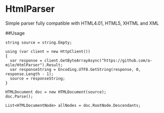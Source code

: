 # HtmlParser
Simple parser fully compatible with HTML4.01, HTML5, XHTML and XML

##Usage
```
string source = string.Empty;

using (var client = new HttpClient())
{
  var response = client.GetByteArrayAsync("https://github.com/a-mile/HtmlParser").Result;                     
  var responseString = Encoding.UTF8.GetString(response, 0, response.Length - 1);
  source = responseString;                
}

HTMLDocument doc = new HTMLDocument(source);
doc.Parse();

List<HTMLDocumentNode> allNodes = doc.RootNode.Descendants;
```
